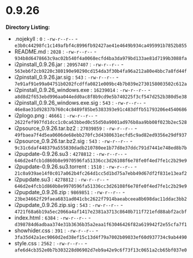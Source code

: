 0.9.26
======

**Directory Listing:**

 - .nojekyll : `0` : `-rw-r--r--` - `e3b0c44298fc1c149afbf4c8996fb92427ae41e4649b934ca495991b7852b855`
 - README.md : `2028` : `-rw-r--r--` - `934b8d6478663c9ac02b540f4a0068ecfd4ba3da979bd133ae81d7199b3088fa`
 - i2pinstall_0.9.26.jar : `20957407` : `-rw-r--r--` - `563eb6f2cb9220c380190e90290cd154da3f30b4fa96a212a80e4bbc7a8fd44f`
 - i2pinstall_0.9.26.jar.sig : `543` : `-rw-r--r--` - `7e91af91e99a04751b0202fcdffa0821e009bc4b7b039e2730158003502c612a`
 - i2pinstall_0.9.26_windows.exe : `16239014` : `-rw-r--r--` - `a8d8d2f653ebd996aa044edd0ac8f8b9cd9e5b740225f3cf547d252b380d5e38`
 - i2pinstall_0.9.26_windows.exe.sig : `543` : `-rw-r--r--` - `46e8ae31d92837b760c4c8489f85be5383393e91c483dffb51793206e4540686`
 - i2plogo.png : `46661` : `-rw-r--r--` - `2622fef997fd1dcc1c0ca63bbed0c55d50a9001ad976b8aa9bb08f023b2ec528`
 - i2psource_0.9.26.tar.bz2 : `27039859` : `-rw-r--r--` - `49fbaea7f4d5ea0606de68ebb270fc3d4380631ecfd5c9ad82ed9356e29df937`
 - i2psource_0.9.26.tar.bz2.sig : `543` : `-rw-r--r--` - `9c31c6daf448379a555830dadb210780ee1b77d8e37ddc791d7441e748ed8b7b`
 - i2pupdate-0.9.26.su3 : `4278812` : `-rw-r--r--` - `646d2e4fcb1d860b8e9970596fa51336cc3d26108f6e78fe0f4ed7fe1c2b29e9`
 - i2pupdate-0.9.26.su3.torrent : `1510` : `-rw-r--r--` - `21c0a939ae14f0c017a062b4fc264d1cc5d1bd75a7ebb49d67df2f831e13eaf2`
 - i2pupdate.su3 : `4278812` : `-rw-r--r--` - `646d2e4fcb1d860b8e9970596fa51336cc3d26108f6e78fe0f4ed7fe1c2b29e9`
 - i2pupdate_0.9.26.zip : `9869851` : `-rw-r--r--` - `23be34662f29faea6831ad041cbc2622f7914baeabceea8b698dac11ddac3bb2`
 - i2pupdate_0.9.26.zip.sig : `543` : `-rw-r--r--` - `4721f68a6b19a5ec2066a4af1417e2381a3713c8640b711f721efd88abf2acbf`
 - index.html : `6384` : `-rw-r--r--` - `d398784d6adbaa374e31b3636b35a2eaa1f63046426f82a619942f2e55cfa7f1`
 - showhider.css : `391` : `-rw-r--r--` - `3fa35d42a1ec9060d2ed38ef15c13d4f79a7002b09033ef60d937734c9ab4490`
 - style.css : `2562` : `-rw-r--r--` - `afe6d4cb352e0b7b303228d06902d7eb9a42e9c6f73f13c0651a2cb65bf037e0`
